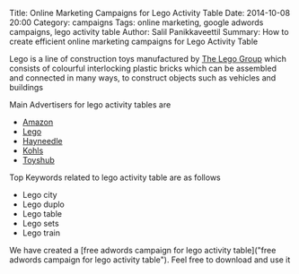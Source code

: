 Title: Online Marketing Campaigns for Lego Activity Table
Date: 2014-10-08 20:00
Category: campaigns
Tags: online marketing, google adwords campaigns, lego activity table
Author: Salil Panikkaveettil
Summary: How to create efficient online marketing campaigns for Lego Activity Table

Lego is a line of construction toys manufactured by [The Lego Group](http://www.lego.com/ "Lego manufacturer") which consists of colourful interlocking plastic bricks which can be assembled and connected in many ways, to construct objects such as vehicles and buildings

Main Advertisers for lego activity tables are 

- [Amazon](http://www.amazon.com/ "Amazon Lego Activity Table")
- [Lego](http://www.lego.com/ "Lego Activity Table")
- [Hayneedle](http://www.ebay.com/ "Hayneedle Lego Activity Table")
- [Kohls](http://www.kohls.com/ "Kohls Lego Activity Table")
- [Toyshub](http://www.toyshub.com/ "Toyshub Lego Activity Table")

Top Keywords related to lego activity table are as follows

- Lego city
- Lego duplo
- Lego table
- Lego sets
- Lego train

We have created a [free adwords campaign for lego activity table]("free adwords campaign for lego activity table"). Feel free to download and use it

